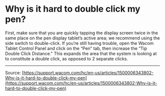 # Why is it hard to double click my pen?

First, make sure that you are quickly tapping the display screen twice in the same place on the pen display tablet’s active area; we recommend using the side switch to double-click. If you’re still having trouble, open the Wacom Tablet Control Panel and click on the “Pen” tab, then increase the “Tip Double Click Distance." This expands the area that the system is looking at to constitute a double click, as opposed to 2 separate clicks.

---
Source: [https://support.wacom.com/hc/en-us/articles/1500006343802-Why-is-it-hard-to-double-click-my-pen](https://support.wacom.com/hc/en-us/articles/1500006343802-Why-is-it-hard-to-double-click-my-pen)
